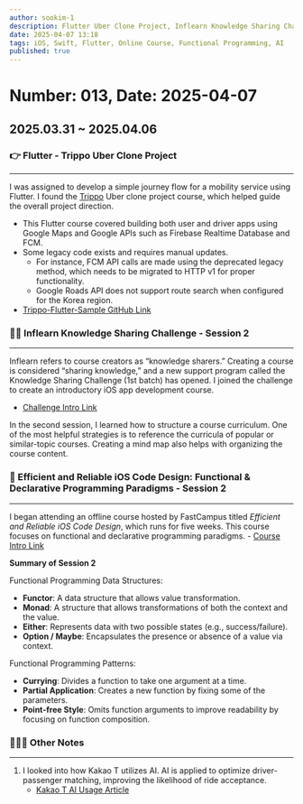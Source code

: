 ```yaml
---
author: sookim-1
description: Flutter Uber Clone Project, Inflearn Knowledge Sharing Challenge 1st Batch, Functional Programming Data Structures and Patterns, AI Application Cases
date: 2025-04-07 13:18
tags: iOS, Swift, Flutter, Online Course, Functional Programming, AI
published: true
---
```

# Number: 013, Date: 2025-04-07
## 2025.03.31 ~ 2025.04.06
### 👉 Flutter - Trippo Uber Clone Project

---

I was assigned to develop a simple journey flow for a mobility service using Flutter. I found the [Trippo](https://www.youtube.com/watch?v=aBXKBvCSAMI&list=PL2OW6kiTqhAw2e9YlaxHzK0j8UWoswgJF&index=1) Uber clone project course, which helped guide the overall project direction.

- This Flutter course covered building both user and driver apps using Google Maps and Google APIs such as Firebase Realtime Database and FCM.
- Some legacy code exists and requires manual updates.
	- For instance, FCM API calls are made using the deprecated legacy method, which needs to be migrated to HTTP v1 for proper functionality.
	- Google Roads API does not support route search when configured for the Korea region.
- [Trippo-Flutter-Sample GitHub Link](https://github.com/sookim-1/FlutterDevExample/tree/main/uber_clone_trippo)

### 👨‍🎓 Inflearn Knowledge Sharing Challenge - Session 2

---

Inflearn refers to course creators as “knowledge sharers.” Creating a course is considered “sharing knowledge,” and a new support program called the Knowledge Sharing Challenge (1st batch) has opened. I joined the challenge to create an introductory iOS app development course.

- [Challenge Intro Link](https://www.inflearn.com/course/offline/%EC%9D%B8%ED%94%84%EB%9F%B0-%EC%A7%80%EC%8B%9D%EA%B3%B5%EC%9C%A0-%EC%B1%8C%EB%A6%B0%EC%A7%80-1%EA%B8%B0?srsltid=AfmBOoq6-MKgLli_n34B5TnLgtqeoGRwitZ87hjsd9sTjTrB9b4aahhc%3E)

In the second session, I learned how to structure a course curriculum. One of the most helpful strategies is to reference the curricula of popular or similar-topic courses. Creating a mind map also helps with organizing the course content.

### 🧮 Efficient and Reliable iOS Code Design: Functional & Declarative Programming Paradigms - Session 2

---

I began attending an offline course hosted by FastCampus titled *Efficient and Reliable iOS Code Design*, which runs for five weeks. This course focuses on functional and declarative programming paradigms. - [Course Intro Link](https://fastcampus.co.kr/dev_camp_functional)

**Summary of Session 2**

Functional Programming Data Structures:
- **Functor**: A data structure that allows value transformation.
- **Monad**: A structure that allows transformations of both the context and the value.
- **Either**: Represents data with two possible states (e.g., success/failure).
- **Option / Maybe**: Encapsulates the presence or absence of a value via context.

Functional Programming Patterns:
- **Currying**: Divides a function to take one argument at a time.
- **Partial Application**: Creates a new function by fixing some of the parameters.
- **Point-free Style**: Omits function arguments to improve readability by focusing on function composition.

### 🙋🏻‍♂️ Other Notes

---
1. I looked into how Kakao T utilizes AI. AI is applied to optimize driver-passenger matching, improving the likelihood of ride acceptance.
	- [Kakao T AI Usage Article](https://www.kakaocorp.com/page/detail/10612)
